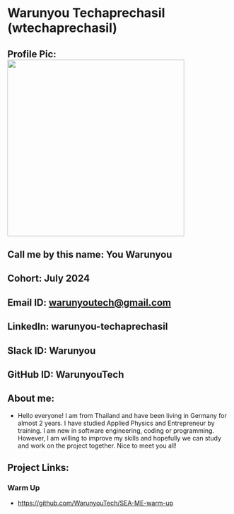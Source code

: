 # Warunyou Techaprechasil (wtechaprechasil)
## Profile Pic: <img width=400 src="https://avatars.githubusercontent.com/u/175840077?v=4"/>
## Call me by this name: You Warunyou
## Cohort: July 2024
## Email ID: warunyoutech@gmail.com
## LinkedIn: warunyou-techaprechasil
## Slack ID: Warunyou
## GitHub ID: WarunyouTech
## About me: 
- Hello everyone! I am from Thailand and have been living in Germany for almost 2 years. I have studied Applied Physics and Entrepreneur by training. I am new in software engineering, coding or programming. However, I am willing to improve my skills and hopefully we can study and work on the project together. Nice to meet you all!
## Project Links:
### Warm Up
- https://github.com/WarunyouTech/SEA-ME-warm-up
